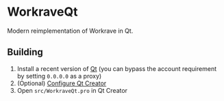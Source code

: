 # WorkraveQt

Modern reimplementation of Workrave in Qt.

## Building

1. Install a recent version of [Qt](https://www.qt.io/download-qt-installer) (you can bypass the account requirement by setting `0.0.0.0` as a proxy)
2. (Optional) [Configure Qt Creator](https://doc.qt.io/qtcreator/creator-configuring.html)
3. Open `src/WorkraveQt.pro` in Qt Creator